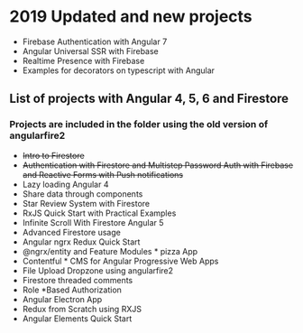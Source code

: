 # 2019 Updated and new projects

* Firebase Authentication with Angular 7
* Angular Universal SSR with Firebase
* Realtime Presence with Firebase
* Examples for decorators on typescript with Angular

## List of projects with Angular 4, 5, 6 and Firestore

### Projects are included in the folder using the old version of angularfire2

* ~~Intro to Firestore~~
* ~~Authentication with Firestore and Multistep Password Auth with Firebase and Reactive Forms with Push notifications~~
* Lazy loading Angular 4
* Share data through components
* Star Review System with Firestore
* RxJS Quick Start with Practical Examples
* Infinite Scroll With Firestore Angular 5
* Advanced Firestore usage
* Angular ngrx Redux Quick Start
* @ngrx/entity and Feature Modules  * pizza App
* Contentful  * CMS for Angular Progressive Web Apps
* File Upload Dropzone using angularfire2
* Firestore threaded comments
* Role *Based Authorization
* Angular Electron App
* Redux from Scratch using RXJS
* Angular Elements Quick Start
